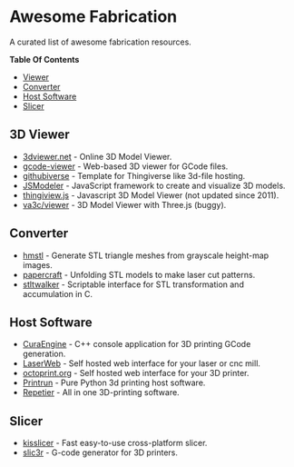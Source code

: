 # Awesome Fabrication

A curated list of awesome fabrication resources.

**Table Of Contents**

<!-- toc -->

- [Viewer](#viewer)
- [Converter](#converter)
- [Host Software](#host-software)
- [Slicer](#slicer)

<!-- tocstop -->

## 3D Viewer

- [3dviewer.net] - Online 3D Model Viewer.
- [gcode-viewer] - Web-based 3D viewer for GCode files.
- [githubiverse] - Template for Thingiverse like 3d-file hosting.
- [JSModeler] - JavaScript framework to create and visualize 3D models.
- [thingiview.js] - Javascript 3D Model Viewer (not updated since 2011).
- [va3c/viewer] - 3D Model Viewer with Three.js (buggy).

[3dviewer.net]: https://3dviewer.net
[gcode-viewer]: https://github.com/joewalnes/gcode-viewer
[githubiverse]: https://github.com/garyhodgson/githubiverse-template
[JSModeler]: https://github.com/kovacsv/JSModeler
[thingiview.js]: https://github.com/tbuser/thingiview.js
[va3c/viewer]: https://github.com/va3c/viewer


## Converter

- [hmstl] - Generate STL triangle meshes from grayscale height-map images.
- [papercraft] - Unfolding STL models to make laser cut patterns.
- [stltwalker] - Scriptable interface for STL transformation and accumulation in C.

[hmstl]: https://github.com/anoved/hmstl
[papercraft]: https://github.com/osresearch/papercraft
[stltwalker]: https://github.com/sshirokov/stltwalker


## Host Software

- [CuraEngine] - C++ console application for 3D printing GCode generation.
- [LaserWeb] - Self hosted web interface for your laser or cnc mill.
- [octoprint.org] - Self hosted web interface for your 3D printer.
- [Printrun] - Pure Python 3d printing host software.
- [Repetier] - All in one 3D-printing software.

[CuraEngine]: https://github.com/Ultimaker/CuraEngine
[LaserWeb]: https://github.com/LaserWeb/LaserWeb4
[octoprint.org]: https://octoprint.org
[Printrun]: https://github.com/kliment/Printrun
[Repetier]: https://www.repetier.com/


## Slicer

- [kisslicer] - Fast easy-to-use cross-platform slicer.
- [slic3r] - G-code generator for 3D printers.

[kisslicer]: https://www.kisslicer.com/
[slic3r]: https://slic3r.org/
